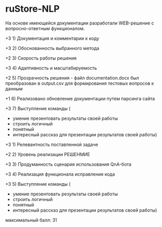 # ruStore-NLP
На основе имеющейся документации разработали WEB-решение с вопросно-ответным функционалом. 

+3 1) Документация и комментарии к коду 

+3 2) Обоснованность выбранного метода 

+2 3) Скорость работы решения

+3 4) Адаптивность и масштабируемость

+2 5) Прозрачность решения - файл documentation.docx был преобразован в output.csv для формирования тестовых вопросов к данным

+1 6) Реализовано обновление документации путем парсинга сайта

+3 7) Выступление команды (
   + умение презентовать результаты своей работы
   + строить логичный
   + понятный 
   + интересный рассказ для презентации результатов своей работы)

+3 1) Релевантность поставленной задаче 

+2 2) Уровень реализации РЕШЕНМИЕ

+3 3) Продуманность сценария использования QnA-бота

+3 4) Реализация функционала исправления кода

+3 5) Выступление команды (
   + умение презентовать результаты своей работы
   + строить логичный
   + понятный 
   + интересный рассказ для презентации результатов своей работы)

максимальный балл: 31


